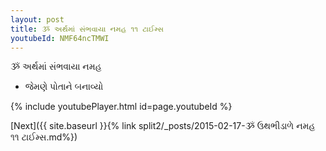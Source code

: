 ```yaml
---
layout: post
title: ૐ અર્થમાં સંભવાયા નમહ ૧૧ ટાઈમ્સ
youtubeId: NMF64ncTMWI
---
```

 
 
 ૐ અર્થમાં સંભવાયા નમહ  
 
 -  જેમણે પોતાને બનાવ્યો 
 
  
 
  
 
 
 
 
 
 


{% include youtubePlayer.html id=page.youtubeId %}
 
[Next]({{ site.baseurl }}{% link  split2/_posts/2015-02-17-ૐ ઉથભીડાળે નમહ ૧૧ ટાઈમ્સ.md%})
 
